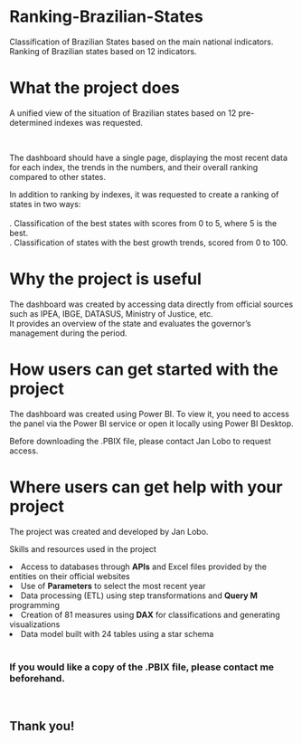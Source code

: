 # Ranking-Brazilian-States
<p> Classification of Brazilian States based on the main national indicators. Ranking of Brazilian states based on 12 indicators.</p>

# What the project does
<p> A unified view of the situation of Brazilian states based on 12 pre-determined indexes was requested.</p><br> 
<p> The dashboard should have a single page, displaying the most recent data for each index, the trends in the numbers, and their overall ranking compared to other states.</p> 
<p> In addition to ranking by indexes, it was requested to create a ranking of states in two ways:<br><br>
  . Classification of the best states with scores from 0 to 5, where 5 is the best.<br> 
  . Classification of states with the best growth trends, scored from 0 to 100.</p>
  
# Why the project is useful
<p> The dashboard was created by accessing data directly from official sources such as IPEA, IBGE, DATASUS, Ministry of Justice, etc.<br> 
  It provides an overview of the state and evaluates the governor’s management during the period.</p>
  
# How users can get started with the project
<p> The dashboard was created using Power BI. To view it, you need to access the panel via the Power BI service or open it locally using Power BI Desktop.</p> 
<p> Before downloading the .PBIX file, please contact Jan Lobo to request access.</p>

# Where users can get help with your project
The project was created and developed by Jan Lobo.

Skills and resources used in the project
<li> Access to databases through <b>APIs</b> and Excel files provided by the entities on their official websites</li> 
<li> Use of <b>Parameters</b> to select the most recent year</li> 
<li> Data processing (ETL) using step transformations and <b>Query M</b> programming</li> 
<li> Creation of 81 measures using <b>DAX</b> for classifications and generating visualizations</li> 
<li> Data model built with 24 tables using a star schema</li>
<br>

### If you would like a copy of the .PBIX file, please contact me beforehand.
<br>

## Thank you!

